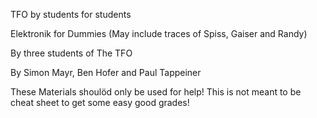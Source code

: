 TFO by students for students

Elektronik for Dummies
(May include traces of Spiss, Gaiser and Randy)

By three students of The TFO

By Simon Mayr, Ben Hofer and Paul Tappeiner

These Materials shoulöd only be used for help!
This is not meant to be cheat sheet to get some easy good grades!
